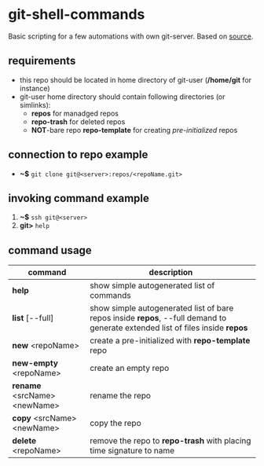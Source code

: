 # git-shell-commands
Basic scripting for a few automations with own git-server. Based on [source](https://github.com/git/git/tree/master/contrib/git-shell-commands).

## requirements
  - this repo should be located in home directory of git-user (**/home/git** for instance)
  - git-user home directory should contain following directories (or simlinks):
    - **repos** for manadged repos
    - **repo-trash** for deleted repos
    - **NOT**-bare repo **repo-template** for creating *pre-initialized* repos

## connection to repo example
  - **~$** `git clone git@<server>:repos/<repoName.git>`
## invoking command example
  1. **~$** `ssh git@<server>`
  2. **git>** `help`
## command usage
command | description
---|---
**help** | show simple autogenerated list of commands
**list** [--full] | show simple autogenerated list of bare repos inside **repos**, --full demand to generate extended list of files inside **repos**
**new** \<repoName> | create a pre-initialized with **repo-template** repo
**new-empty** \<repoName> | create an empty repo
**rename** \<srcName> \<newName> | rename the repo
**copy** \<srcName> \<newName> | copy the repo
**delete** \<repoName> | remove the repo to **repo-trash** with placing time signature to name
